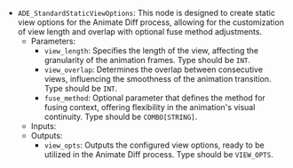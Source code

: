- `ADE_StandardStaticViewOptions`: This node is designed to create static view options for the Animate Diff process, allowing for the customization of view length and overlap with optional fuse method adjustments.
    - Parameters:
        - `view_length`: Specifies the length of the view, affecting the granularity of the animation frames. Type should be `INT`.
        - `view_overlap`: Determines the overlap between consecutive views, influencing the smoothness of the animation transition. Type should be `INT`.
        - `fuse_method`: Optional parameter that defines the method for fusing context, offering flexibility in the animation's visual continuity. Type should be `COMBO[STRING]`.
    - Inputs:
    - Outputs:
        - `view_opts`: Outputs the configured view options, ready to be utilized in the Animate Diff process. Type should be `VIEW_OPTS`.
